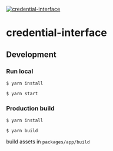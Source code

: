 [![credential-interface](https://img.shields.io/badge/credential-interface-lightgrey?style=flat-square)](.)

# credential-interface

## Development

### Run local

`$ yarn install`

`$ yarn start`

### Production build

`$ yarn install`

`$ yarn build`

build assets in `packages/app/build`
